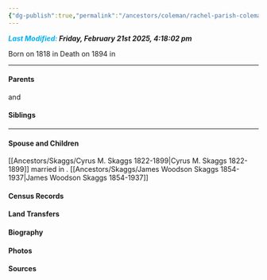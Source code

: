 ```yaml
---
{"dg-publish":true,"permalink":"/ancestors/coleman/rachel-parish-coleman-1818-1894/","tags":["Rachel-Parish-Coleman"]}
---
```


***<font color="#00b0f0">Last Modified:</font> Friday, February 21st 2025, 4:18:02 pm***

Born on  1818 in <!-- link to place -->
Death on 1894 in <!-- link to place -->

---
#### Parents

<!-- Link to father --> and <!-- Link to mother-->
#### Siblings
<!-- Link to sibling -->

---
#### Spouse and Children
[[Ancestors/Skaggs/Cyrus M. Skaggs 1822-1899\|Cyrus M. Skaggs 1822-1899]]   married <!-- link to date --> in <!-- link to place -->.
[[Ancestors/Skaggs/James Woodson Skaggs 1854-1937\|James Woodson Skaggs 1854-1937]]
#### Census Records

#### Land Transfers

#### Biography

#### Photos

#### Sources

